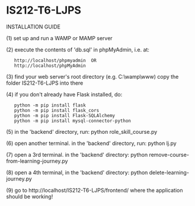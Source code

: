 # IS212-T6-LJPS
INSTALLATION GUIDE

(1) set up and run a WAMP or MAMP server

(2) execute the contents of 'db.sql' in phpMyAdmin, i.e. at:

       http://localhost/phpmyadmin  OR
	   http://localhost/phpMyAdmin

(3) find your web server's root directory (e.g. C:\wamp\www) copy the folder IS212-T6-LJPS into there

(4) if you don't already have Flask installed, do:

	   python -m pip install flask
	   python -m pip install flask_cors
	   python -m pip install Flask-SQLAlchemy
	   python -m pip install mysql-connector-python

(5) in the 'backend' directory, run: 
    python role_skill_course.py

(6) open another terminal. in the 'backend' directory, run: 
    python lj.py

(7) open a 3rd terminal. in the 'backend' directory:
    python remove-course-from-learning-journey.py

(8) open a 4th terminal, in the 'backend' directory:
	python delete-learning-journey.py

(9) go to http://localhost/IS212-T6-LJPS/frontend/ where the application should be working!
